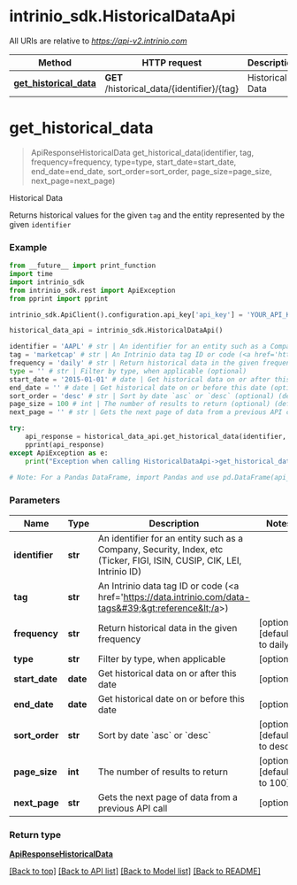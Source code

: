 # intrinio_sdk.HistoricalDataApi

All URIs are relative to *https://api-v2.intrinio.com*

Method | HTTP request | Description
------------- | ------------- | -------------
[**get_historical_data**](HistoricalDataApi.md#get_historical_data) | **GET** /historical_data/{identifier}/{tag} | Historical Data


# **get_historical_data**
> ApiResponseHistoricalData get_historical_data(identifier, tag, frequency=frequency, type=type, start_date=start_date, end_date=end_date, sort_order=sort_order, page_size=page_size, next_page=next_page)

Historical Data

Returns historical values for the given `tag` and the entity represented by the given `identifier`

### Example
```python
from __future__ import print_function
import time
import intrinio_sdk
from intrinio_sdk.rest import ApiException
from pprint import pprint

intrinio_sdk.ApiClient().configuration.api_key['api_key'] = 'YOUR_API_KEY'

historical_data_api = intrinio_sdk.HistoricalDataApi()

identifier = 'AAPL' # str | An identifier for an entity such as a Company, Security, Index, etc (Ticker, FIGI, ISIN, CUSIP, CIK, LEI, Intrinio ID)
tag = 'marketcap' # str | An Intrinio data tag ID or code (<a href='https://data.intrinio.com/data-tags'>reference</a>)
frequency = 'daily' # str | Return historical data in the given frequency (optional) (default to daily)
type = '' # str | Filter by type, when applicable (optional)
start_date = '2015-01-01' # date | Get historical data on or after this date (optional)
end_date = '' # date | Get historical date on or before this date (optional)
sort_order = 'desc' # str | Sort by date `asc` or `desc` (optional) (default to desc)
page_size = 100 # int | The number of results to return (optional) (default to 100)
next_page = '' # str | Gets the next page of data from a previous API call (optional)

try:
    api_response = historical_data_api.get_historical_data(identifier, tag, frequency=frequency, type=type, start_date=start_date, end_date=end_date, sort_order=sort_order, page_size=page_size, next_page=next_page)
    pprint(api_response)
except ApiException as e:
    print("Exception when calling HistoricalDataApi->get_historical_data: %s\n" % e)
    
# Note: For a Pandas DataFrame, import Pandas and use pd.DataFrame(api_response.property_name_dict) 
```

### Parameters

Name | Type | Description  | Notes
------------- | ------------- | ------------- | -------------
 **identifier** | **str**| An identifier for an entity such as a Company, Security, Index, etc (Ticker, FIGI, ISIN, CUSIP, CIK, LEI, Intrinio ID) | 
 **tag** | **str**| An Intrinio data tag ID or code (&lt;a href&#x3D;&#39;https://data.intrinio.com/data-tags&#39;&gt;reference&lt;/a&gt;) | 
 **frequency** | **str**| Return historical data in the given frequency | [optional] [default to daily]
 **type** | **str**| Filter by type, when applicable | [optional] 
 **start_date** | **date**| Get historical data on or after this date | [optional] 
 **end_date** | **date**| Get historical date on or before this date | [optional] 
 **sort_order** | **str**| Sort by date &#x60;asc&#x60; or &#x60;desc&#x60; | [optional] [default to desc]
 **page_size** | **int**| The number of results to return | [optional] [default to 100]
 **next_page** | **str**| Gets the next page of data from a previous API call | [optional] 

### Return type

[**ApiResponseHistoricalData**](ApiResponseHistoricalData.md)

[[Back to top]](#) [[Back to API list]](../README.md#documentation-for-api-endpoints) [[Back to Model list]](../README.md#documentation-for-models) [[Back to README]](../README.md)

